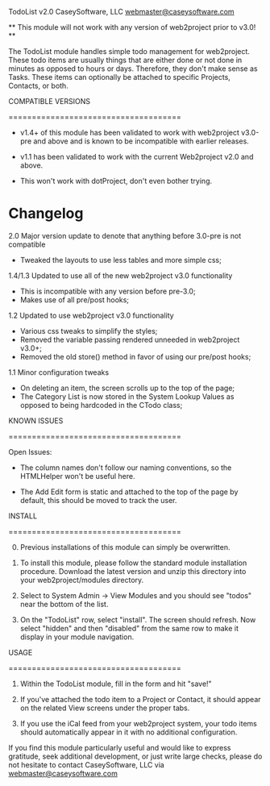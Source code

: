 TodoList v2.0
CaseySoftware, LLC
webmaster@caseysoftware.com

** This module will not work with any version of web2project prior to v3.0! **

The TodoList module handles simple todo management for web2project. These todo items are usually things that are either done or not done in minutes as opposed to hours or days. Therefore, they don't make sense as Tasks. These items can optionally be attached to specific Projects, Contacts, or both.

COMPATIBLE VERSIONS

=====================================

*  v1.4+ of this module has been validated to work with web2project v3.0-pre and above and is known to be incompatible with earlier releases.

*  v1.1 has been validated to work with the current Web2project v2.0 and above.

*  This won't work with dotProject, don't even bother trying.

Changelog
=====================================

2.0  Major version update to denote that anything before 3.0-pre is not compatible
-  Tweaked the layouts to use less tables and more simple css;

1.4/1.3 Updated to use all of the new web2project v3.0 functionality
-  This is incompatible with any version before pre-3.0;
-  Makes use of all pre/post hooks;

1.2 Updated to use web2project v3.0 functionality
-  Various css tweaks to simplify the styles;
-  Removed the variable passing rendered unneeded in web2project v3.0+;
-  Removed the old store() method in favor of using our pre/post hooks;

1.1 Minor configuration tweaks
-  On deleting an item, the screen scrolls up to the top of the page;
-  The Category List is now stored in the System Lookup Values as opposed to being hardcoded in the CTodo class;

KNOWN ISSUES

=====================================

Open Issues:

*  The column names don't follow our naming conventions, so the HTMLHelper won't be useful here.

*  The Add Edit form is static and attached to the top of the page by default, this should be moved to track the user.

INSTALL

=====================================

0.  Previous installations of this module can simply be overwritten.

1.  To install this module, please follow the standard module installation procedure.  Download the latest version and unzip this directory into your web2project/modules directory.

2.  Select to System Admin -> View Modules and you should see "todos" near the bottom of the list.

3.  On the "TodoList" row, select "install".  The screen should refresh.  Now select "hidden" and then "disabled" from the same row to make it display in your module navigation.

USAGE

=====================================

1.  Within the TodoList module, fill in the form and hit "save!"

2.  If you've attached the todo item to a Project or Contact, it should appear on the related View screens under the proper tabs.

3.  If you use the iCal feed from your web2project system, your todo items should automatically appear in it with no additional configuration.


If you find this module particularly useful and would like to express gratitude, seek additional development, or just write large checks, please do not hesitate to contact CaseySoftware, LLC via webmaster@caseysoftware.com
